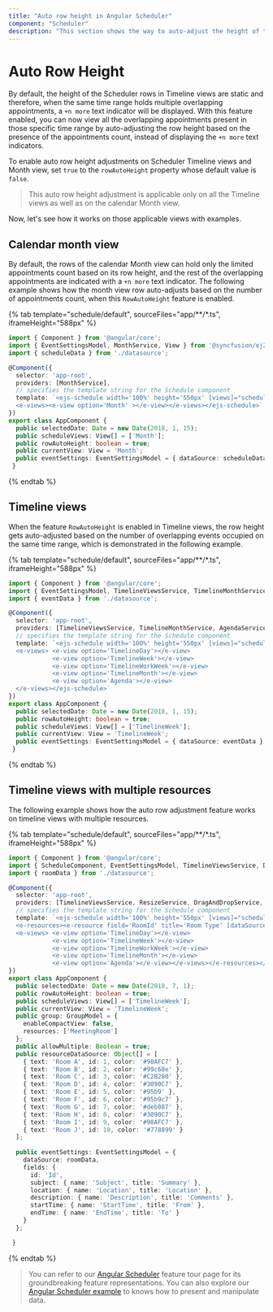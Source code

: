 ```yaml
---
title: "Auto row height in Angular Scheduler"
component: "Scheduler"
description: "This section shows the way to auto-adjust the height of the work-cells of Scheduler based on the number of appointments present in those time ranges."
---
```


# Auto Row Height

By default, the height of the Scheduler rows in Timeline views are static and therefore, when the same time range holds multiple overlapping appointments, a `+n more` text indicator will be displayed. With this feature enabled, you can now view all the overlapping appointments present in those specific time range by auto-adjusting the row height based on the presence of the appointments count, instead of displaying the `+n more` text indicators.

To enable auto row height adjustments on Scheduler Timeline views and Month view, set `true` to the `rowAutoHeight` property whose default value is `false`.

> This auto row height adjustment is applicable only on all the Timeline views as well as on the calendar Month view.

Now, let's see how it works on those applicable views with examples.

## Calendar month view

By default, the rows of the calendar Month view can hold only the limited appointments count based on its row height, and the rest of the overlapping appointments are indicated with a `+n more` text indicator. The following example shows how the month view row auto-adjusts based on the number of appointments count, when this `RowAutoHeight` feature is enabled.

{% tab template="schedule/default", sourceFiles="app/**/*.ts", iframeHeight="588px" %}

```typescript
import { Component } from '@angular/core';
import { EventSettingsModel, MonthService, View } from '@syncfusion/ej2-angular-schedule';
import { scheduleData } from './datasource';

@Component({
  selector: 'app-root',
  providers: [MonthService],
  // specifies the template string for the Schedule component
  template: `<ejs-schedule width='100%' height='550px' [views]="scheduleViews" [rowAutoHeight]="rowAutoHeight" [selectedDate]="selectedDate" [eventSettings]="eventSettings" [currentView]="currentView">
  <e-views><e-view option='Month' ></e-view></e-views></ejs-schedule>`
})
export class AppComponent {
  public selectedDate: Date = new Date(2018, 1, 15);
  public scheduleViews: View[] = ['Month'];
  public rowAutoHeight: boolean = true;
  public currentView: View = 'Month';
  public eventSettings: EventSettingsModel = { dataSource: scheduleData };
 }
```

{% endtab %}

## Timeline views

When the feature `RowAutoHeight` is enabled in Timeline views, the row height gets auto-adjusted based on the number of overlapping events occupied on the same time range, which is demonstrated in the following example.

{% tab template="schedule/default", sourceFiles="app/**/*.ts", iframeHeight="588px" %}

```typescript
import { Component } from '@angular/core';
import { EventSettingsModel, TimelineViewsService, TimelineMonthService, AgendaService, View } from '@syncfusion/ej2-angular-schedule';
import { eventData } from './datasource';

@Component({
  selector: 'app-root',
  providers: [TimelineViewsService, TimelineMonthService, AgendaService],
  // specifies the template string for the Schedule component
  template: `<ejs-schedule width='100%' height='550px' [views]="scheduleViews" [selectedDate]="selectedDate" [eventSettings]="eventSettings" [rowAutoHeight]="rowAutoHeight" [currentView]="currentView">
  <e-views> <e-view option='TimelineDay'></e-view>
            <e-view option='TimelineWeek'></e-view>
            <e-view option='TimelineWorkWeek'></e-view>
            <e-view option='TimelineMonth'></e-view>
            <e-view option='Agenda'></e-view>
  </e-views></ejs-schedule>`
})
export class AppComponent {
  public selectedDate: Date = new Date(2018, 1, 15);
  public rowAutoHeight: boolean = true;
  public scheduleViews: View[] = ['TimelineWeek'];
  public currentView: View = 'TimelineWeek';
  public eventSettings: EventSettingsModel = { dataSource: eventData };
 }
```

{% endtab %}

## Timeline views with multiple resources

The following example shows how the auto row adjustment feature works on timeline views with multiple resources.

{% tab template="schedule/default", sourceFiles="app/**/*.ts", iframeHeight="588px" %}

```typescript
import { Component } from '@angular/core';
import { ScheduleComponent, EventSettingsModel, TimelineViewsService, DragAndDropService, GroupModel, ResizeService, View, TimelineMonthService, AgendaService } from '@syncfusion/ej2-angular-schedule';
import { roomData } from './datasource';

@Component({
  selector: 'app-root',
  providers: [TimelineViewsService, ResizeService, DragAndDropService, TimelineMonthService, AgendaService],
  // specifies the template string for the Schedule component
  template: `<ejs-schedule width='100%' height='550px' [views]="scheduleViews" [selectedDate]="selectedDate" [eventSettings]="eventSettings"  [group]="group" [currentView]="currentView" [rowAutoHeight]="rowAutoHeight">
  <e-resources><e-resource field='RoomId' title='Room Type' [dataSource]='resourceDataSource' [allowMultiple]='allowMultiple' name='MeetingRoom' textField='text' idField='id' colorField='color'></e-resource>
  <e-views> <e-view option='TimelineDay'></e-view>
            <e-view option='TimelineWeek'></e-view>
            <e-view option='TimelineWorkWeek'></e-view>
            <e-view option='TimelineMonth'></e-view>
            <e-view option='Agenda'></e-view></e-views></e-resources></ejs-schedule>`
})
export class AppComponent {
  public selectedDate: Date = new Date(2018, 7, 1);
  public rowAutoHeight: boolean = true;
  public scheduleViews: View[] = ['TimelineWeek'];
  public currentView: View = 'TimelineWeek';
  public group: GroupModel = {
    enableCompactView: false,
    resources: ['MeetingRoom']
  };
  public allowMultiple: Boolean = true;
  public resourceDataSource: Object[] = [
    { text: 'Room A', id: 1, color: '#98AFC7' },
    { text: 'Room B', id: 2, color: '#99c68e' },
    { text: 'Room C', id: 3, color: '#C2B280' },
    { text: 'Room D', id: 4, color: '#3090C7' },
    { text: 'Room E', id: 5, color: '#95b9' },
    { text: 'Room F', id: 6, color: '#95b9c7' },
    { text: 'Room G', id: 7, color: '#deb887' },
    { text: 'Room H', id: 8, color: '#3090C7' },
    { text: 'Room I', id: 9, color: '#98AFC7' },
    { text: 'Room J', id: 10, color: '#778899' }
  ];
  
  public eventSettings: EventSettingsModel = {
    dataSource: roomData,
    fields: {
      id: 'Id',
      subject: { name: 'Subject', title: 'Summary' },
      location: { name: 'Location', title: 'Location' },
      description: { name: 'Description', title: 'Comments' },
      startTime: { name: 'StartTime', title: 'From' },
      endTime: { name: 'EndTime', title: 'To' }
    }
  };

 }
```

{% endtab %}

> You can refer to our [Angular Scheduler](https://www.syncfusion.com/angular-ui-components/angular-scheduler) feature tour page for its groundbreaking feature representations. You can also explore our [Angular Scheduler example](https://ej2.syncfusion.com/angular/demos/#/material/schedule/overview) to knows how to present and manipulate data.

